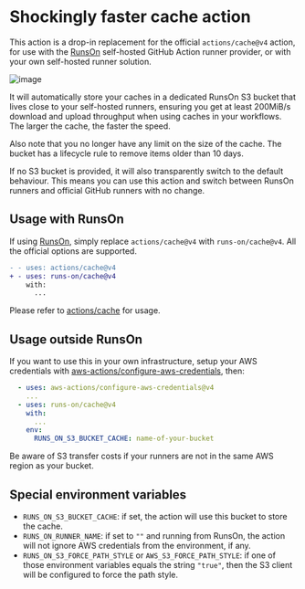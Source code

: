 # Shockingly faster cache action

This action is a drop-in replacement for the official `actions/cache@v4` action, for use with the [RunsOn](https://runs-on.com) self-hosted GitHub Action runner provider, or with your own self-hosted runner solution.

![image](https://github.com/runs-on/cache/assets/6114/e61c5b6f-aa86-48be-9e1b-baac6dce9b84)

It will automatically store your caches in a dedicated RunsOn S3 bucket that lives close to your self-hosted runners, ensuring you get at least 200MiB/s download and upload throughput when using caches in your workflows. The larger the cache, the faster the speed.

Also note that you no longer have any limit on the size of the cache. The bucket has a lifecycle rule to remove items older than 10 days.

If no S3 bucket is provided, it will also transparently switch to the default behaviour. This means you can use this action and switch between RunsOn runners and official GitHub runners with no change.

## Usage with RunsOn

If using [RunsOn](https://runs-on.com), simply replace `actions/cache@v4` with `runs-on/cache@v4`. All the official options are supported.

```diff
- - uses: actions/cache@v4
+ - uses: runs-on/cache@v4
    with:
      ...
```

Please refer to [actions/cache](https://github.com/actions/cache) for usage.

## Usage outside RunsOn

If you want to use this in your own infrastructure, setup your AWS credentials with [aws-actions/configure-aws-credentials](https://github.com/aws-actions/configure-aws-credentials), then:

```yaml
  - uses: aws-actions/configure-aws-credentials@v4
    ...
  - uses: runs-on/cache@v4
    with:
      ...
    env:
      RUNS_ON_S3_BUCKET_CACHE: name-of-your-bucket
```

Be aware of S3 transfer costs if your runners are not in the same AWS region as your bucket.

## Special environment variables

* `RUNS_ON_S3_BUCKET_CACHE`: if set, the action will use this bucket to store the cache.
* `RUNS_ON_RUNNER_NAME`: if set to `""` and running from RunsOn, the action will not ignore AWS credentials from the environment, if any.
* `RUNS_ON_S3_FORCE_PATH_STYLE` or `AWS_S3_FORCE_PATH_STYLE`: if one of those environment variables equals the string `"true"`, then the S3 client will be configured to force the path style.

